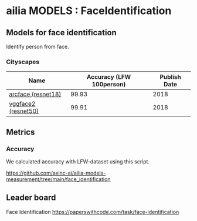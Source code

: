 # ailia MODELS : FaceIdentification

## Models for face identification

Identify person from face.

### Cityscapes

|Name|Accuracy (LFW 100person)|Publish Date|
|-----|-----|-----|
|[arcface (resnet18)](./arcface/)|99.93|2018|
|[vggface2 (resnet50)](./vggface2/)|99.91|2018|

## Metrics

### Accuracy

We calculated accuracy with LFW-dataset using this script.

https://github.com/axinc-ai/ailia-models-measurement/tree/main/face_identification

## Leader board

Face Identification
https://paperswithcode.com/task/face-identification
